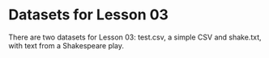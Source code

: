 # Datasets for Lesson 03

There are two datasets for Lesson 03: test.csv, a simple CSV and shake.txt, 
with text from a Shakespeare play.
